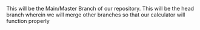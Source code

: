 This will be the Main/Master Branch of our repository. This will be the head branch wherein we will merge other branches so that our calculator will function properly

